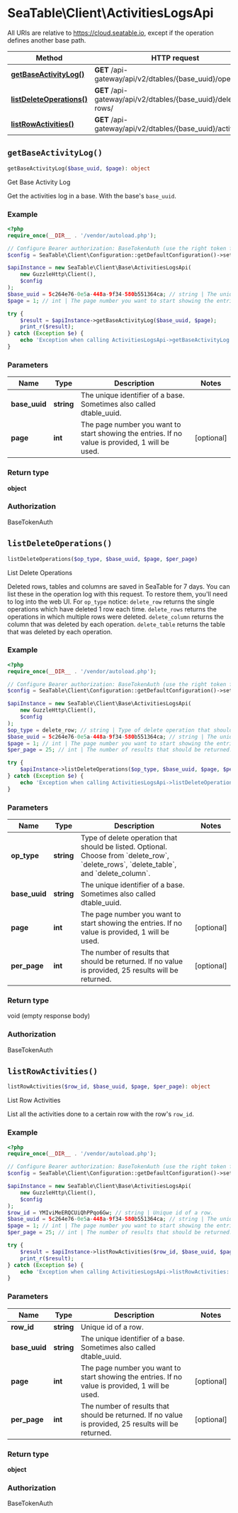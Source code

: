 # SeaTable\Client\ActivitiesLogsApi

All URIs are relative to https://cloud.seatable.io, except if the operation defines another base path.

| Method | HTTP request | Description |
| ------------- | ------------- | ------------- |
| [**getBaseActivityLog()**](ActivitiesLogsApi.md#getBaseActivityLog) | **GET** /api-gateway/api/v2/dtables/{base_uuid}/operations/ | Get Base Activity Log |
| [**listDeleteOperations()**](ActivitiesLogsApi.md#listDeleteOperations) | **GET** /api-gateway/api/v2/dtables/{base_uuid}/deleted-rows/ | List Delete Operations |
| [**listRowActivities()**](ActivitiesLogsApi.md#listRowActivities) | **GET** /api-gateway/api/v2/dtables/{base_uuid}/activities/ | List Row Activities |


## `getBaseActivityLog()`

```php
getBaseActivityLog($base_uuid, $page): object
```

Get Base Activity Log

Get the activities log in a base. With the base's `base_uuid`.

### Example

```php
<?php
require_once(__DIR__ . '/vendor/autoload.php');

// Configure Bearer authorization: BaseTokenAuth (use the right token for your request)
$config = SeaTable\Client\Configuration::getDefaultConfiguration()->setAccessToken('YOUR_TOKEN');

$apiInstance = new SeaTable\Client\Base\ActivitiesLogsApi(
    new GuzzleHttp\Client(),
    $config
);
$base_uuid = 5c264e76-0e5a-448a-9f34-580b551364ca; // string | The unique identifier of a base. Sometimes also called dtable_uuid.
$page = 1; // int | The page number you want to start showing the entries. If no value is provided, 1 will be used.

try {
    $result = $apiInstance->getBaseActivityLog($base_uuid, $page);
    print_r($result);
} catch (Exception $e) {
    echo 'Exception when calling ActivitiesLogsApi->getBaseActivityLog: ', $e->getMessage(), PHP_EOL;
}
```

### Parameters

| Name | Type | Description  | Notes |
| ------------- | ------------- | ------------- | ------------- |
| **base_uuid** | **string**| The unique identifier of a base. Sometimes also called dtable_uuid. | |
| **page** | **int**| The page number you want to start showing the entries. If no value is provided, 1 will be used. | [optional] |

### Return type

**object**

### Authorization

BaseTokenAuth




## `listDeleteOperations()`

```php
listDeleteOperations($op_type, $base_uuid, $page, $per_page)
```

List Delete Operations

Deleted rows, tables and columns are saved in SeaTable for 7 days. You can list these in the operation log with this request. To restore them, you'll need to log into the web UI.  For `op_type` notice:  `delete_row` returns the single operations which have deleted 1 row each time.  `delete_rows` returns the operations in which multiple rows were deleted.  `delete_column` returns the column that was deleted by each operation.  `delete_table` returns the table that was deleted by each operation.

### Example

```php
<?php
require_once(__DIR__ . '/vendor/autoload.php');

// Configure Bearer authorization: BaseTokenAuth (use the right token for your request)
$config = SeaTable\Client\Configuration::getDefaultConfiguration()->setAccessToken('YOUR_TOKEN');

$apiInstance = new SeaTable\Client\Base\ActivitiesLogsApi(
    new GuzzleHttp\Client(),
    $config
);
$op_type = delete_row; // string | Type of delete operation that should be listed. Optional. Choose from `delete_row`, `delete_rows`, `delete_table`, and `delete_column`.
$base_uuid = 5c264e76-0e5a-448a-9f34-580b551364ca; // string | The unique identifier of a base. Sometimes also called dtable_uuid.
$page = 1; // int | The page number you want to start showing the entries. If no value is provided, 1 will be used.
$per_page = 25; // int | The number of results that should be returned. If no value is provided, 25 results will be returned.

try {
    $apiInstance->listDeleteOperations($op_type, $base_uuid, $page, $per_page);
} catch (Exception $e) {
    echo 'Exception when calling ActivitiesLogsApi->listDeleteOperations: ', $e->getMessage(), PHP_EOL;
}
```

### Parameters

| Name | Type | Description  | Notes |
| ------------- | ------------- | ------------- | ------------- |
| **op_type** | **string**| Type of delete operation that should be listed. Optional. Choose from &#x60;delete_row&#x60;, &#x60;delete_rows&#x60;, &#x60;delete_table&#x60;, and &#x60;delete_column&#x60;. | |
| **base_uuid** | **string**| The unique identifier of a base. Sometimes also called dtable_uuid. | |
| **page** | **int**| The page number you want to start showing the entries. If no value is provided, 1 will be used. | [optional] |
| **per_page** | **int**| The number of results that should be returned. If no value is provided, 25 results will be returned. | [optional] |

### Return type

void (empty response body)

### Authorization

BaseTokenAuth




## `listRowActivities()`

```php
listRowActivities($row_id, $base_uuid, $page, $per_page): object
```

List Row Activities

List all the activities done to a certain row with the row's `row_id`.

### Example

```php
<?php
require_once(__DIR__ . '/vendor/autoload.php');

// Configure Bearer authorization: BaseTokenAuth (use the right token for your request)
$config = SeaTable\Client\Configuration::getDefaultConfiguration()->setAccessToken('YOUR_TOKEN');

$apiInstance = new SeaTable\Client\Base\ActivitiesLogsApi(
    new GuzzleHttp\Client(),
    $config
);
$row_id = YMIviMeERQCUiQhPPqo6Gw; // string | Unique id of a row.
$base_uuid = 5c264e76-0e5a-448a-9f34-580b551364ca; // string | The unique identifier of a base. Sometimes also called dtable_uuid.
$page = 1; // int | The page number you want to start showing the entries. If no value is provided, 1 will be used.
$per_page = 25; // int | The number of results that should be returned. If no value is provided, 25 results will be returned.

try {
    $result = $apiInstance->listRowActivities($row_id, $base_uuid, $page, $per_page);
    print_r($result);
} catch (Exception $e) {
    echo 'Exception when calling ActivitiesLogsApi->listRowActivities: ', $e->getMessage(), PHP_EOL;
}
```

### Parameters

| Name | Type | Description  | Notes |
| ------------- | ------------- | ------------- | ------------- |
| **row_id** | **string**| Unique id of a row. | |
| **base_uuid** | **string**| The unique identifier of a base. Sometimes also called dtable_uuid. | |
| **page** | **int**| The page number you want to start showing the entries. If no value is provided, 1 will be used. | [optional] |
| **per_page** | **int**| The number of results that should be returned. If no value is provided, 25 results will be returned. | [optional] |

### Return type

**object**

### Authorization

BaseTokenAuth



